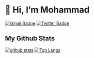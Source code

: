 # 👋 Hi, I’m Mohammad

[![Gmail Badge](https://img.shields.io/badge/-mohammad.v184@gmail.com-c14438?style=flat&logo=Gmail&logoColor=white&link=mailto:mohammad.v184@gmail.com)](mailto:mohammad.v184@gmail.com)
[![Twitter Badge](https://img.shields.io/badge/-mohammadv184-c14438?style=flat&logo=Twitter&logoColor=white&link=https://twitter.com/mohammadv184&color=blue)](https://twitter.com/mohammadv184)

</p>

## My Github Stats
[![github stats](https://github-readme-stats.vercel.app/api?username=mohammadv184)](https://github.com/anuraghazra/github-readme-stats) 
[![Top Langs](https://github-readme-stats.vercel.app/api/top-langs/?username=mohammadv184&layout=compact)](https://github.com/anuraghazra/github-readme-stats)
